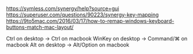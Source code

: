 https://symless.com/synergy/help?source=gui
https://superuser.com/questions/90223/synergy-key-mapping
https://9to5mac.com/2016/03/17/how-to-remap-windows-keyboard-buttons-match-mac-layout/

Ctrl on desktop -> Ctrl on macbook
WinKey on desktop -> Command/⌘ on macbook
Alt on desktop -> Alt/Option on macbook